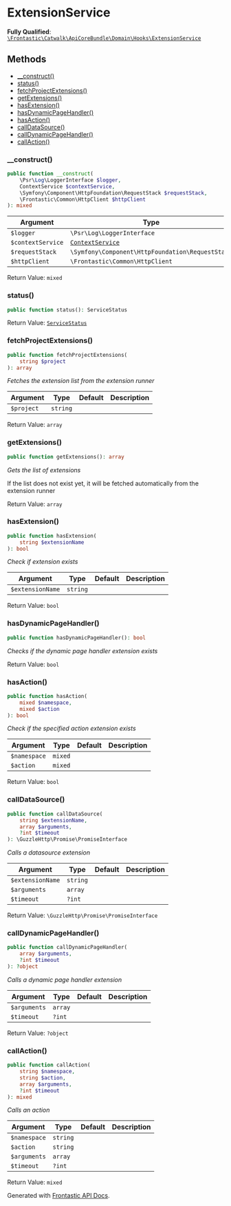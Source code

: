 #  ExtensionService

**Fully Qualified**: [`\Frontastic\Catwalk\ApiCoreBundle\Domain\Hooks\ExtensionService`](../../../../../src/php/ApiCoreBundle/Domain/Hooks/ExtensionService.php)

## Methods

* [__construct()](#__construct)
* [status()](#status)
* [fetchProjectExtensions()](#fetchprojectextensions)
* [getExtensions()](#getextensions)
* [hasExtension()](#hasextension)
* [hasDynamicPageHandler()](#hasdynamicpagehandler)
* [hasAction()](#hasaction)
* [callDataSource()](#calldatasource)
* [callDynamicPageHandler()](#calldynamicpagehandler)
* [callAction()](#callaction)

### __construct()

```php
public function __construct(
    \Psr\Log\LoggerInterface $logger,
    ContextService $contextService,
    \Symfony\Component\HttpFoundation\RequestStack $requestStack,
    \Frontastic\Common\HttpClient $httpClient
): mixed
```

Argument|Type|Default|Description
--------|----|-------|-----------
`$logger`|`\Psr\Log\LoggerInterface`||
`$contextService`|[`ContextService`](../ContextService.md)||
`$requestStack`|`\Symfony\Component\HttpFoundation\RequestStack`||
`$httpClient`|`\Frontastic\Common\HttpClient`||

Return Value: `mixed`

### status()

```php
public function status(): ServiceStatus
```

Return Value: [`ServiceStatus`](../../../NextJsBundle/Domain/Api/ServiceStatus.md)

### fetchProjectExtensions()

```php
public function fetchProjectExtensions(
    string $project
): array
```

*Fetches the extension list from the extension runner*

Argument|Type|Default|Description
--------|----|-------|-----------
`$project`|`string`||

Return Value: `array`

### getExtensions()

```php
public function getExtensions(): array
```

*Gets the list of extensions*

If the list does not exist yet, it will be fetched automatically from the extension runner

Return Value: `array`

### hasExtension()

```php
public function hasExtension(
    string $extensionName
): bool
```

*Check if extension exists*

Argument|Type|Default|Description
--------|----|-------|-----------
`$extensionName`|`string`||

Return Value: `bool`

### hasDynamicPageHandler()

```php
public function hasDynamicPageHandler(): bool
```

*Checks if the dynamic page handler extension exists*

Return Value: `bool`

### hasAction()

```php
public function hasAction(
    mixed $namespace,
    mixed $action
): bool
```

*Check if the specified action extension exists*

Argument|Type|Default|Description
--------|----|-------|-----------
`$namespace`|`mixed`||
`$action`|`mixed`||

Return Value: `bool`

### callDataSource()

```php
public function callDataSource(
    string $extensionName,
    array $arguments,
    ?int $timeout
): \GuzzleHttp\Promise\PromiseInterface
```

*Calls a datasource extension*

Argument|Type|Default|Description
--------|----|-------|-----------
`$extensionName`|`string`||
`$arguments`|`array`||
`$timeout`|`?int`||

Return Value: `\GuzzleHttp\Promise\PromiseInterface`

### callDynamicPageHandler()

```php
public function callDynamicPageHandler(
    array $arguments,
    ?int $timeout
): ?object
```

*Calls a dynamic page handler extension*

Argument|Type|Default|Description
--------|----|-------|-----------
`$arguments`|`array`||
`$timeout`|`?int`||

Return Value: `?object`

### callAction()

```php
public function callAction(
    string $namespace,
    string $action,
    array $arguments,
    ?int $timeout
): mixed
```

*Calls an action*

Argument|Type|Default|Description
--------|----|-------|-----------
`$namespace`|`string`||
`$action`|`string`||
`$arguments`|`array`||
`$timeout`|`?int`||

Return Value: `mixed`

Generated with [Frontastic API Docs](https://github.com/FrontasticGmbH/apidocs).
